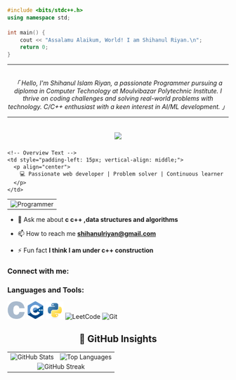 ```cpp
#include <bits/stdc++.h>
using namespace std;

int main() {
    cout << "Assalamu Alaikum, World! I am Shihanul Riyan.\n";
    return 0;
}
```

<!-- Introduction -->
<hr/>
<p align="center">
  <br>
  <em>
    「 Hello, I'm Shihanul Islam Riyan, a passionate Programmer pursuing a diploma in Computer Technology at Moulvibazar Polytechnic Institute. I thrive on coding challenges and solving real-world problems with technology. C/C++ enthusiast with a keen interest in AI/ML development. 」
  </em>
  <br>
</p>
<hr/>

<!-- Typing Animation -->
<h2 align="center">
  <a href="https://git.io/typing-svg">
    <img src="https://readme-typing-svg.herokuapp.com?lines=I+am+Shihanul+Riyan;I+aspire+to+be+a+Software+Engineer;Currently+learning+advanced+DSA;Passionate+about+problem-solving+and+programming;">
  </a>
</h2>

<!-- =========================
     OVERVIEW SECTION WITH PROGRAMMER IMAGE
     ========================= -->
<table align="center">
  <tr>
    <!-- Programmer Image -->
    <td>
      <img src="https://raw.githubusercontent.com/iamsahebgurung/programmer-avatar/main/programmer.png"
           alt="Programmer" width="100" />
    </td>

    <!-- Overview Text -->
    <td style="padding-left: 15px; vertical-align: middle;">
      <p align="center">
        💻 Passionate web developer | Problem solver | Continuous learner
      </p>
    </td>
  </tr>
</table>

- 💬 Ask me about **c c++ ,data structures and algorithms**

- 📫 How to reach me **shihanulriyan@gmail.com**

- ⚡ Fun fact **I think I am under c++ construction**

<h3 align="left">Connect with me:</h3>
<p align="left">
</p>

<h3 align="left">Languages and Tools:</h3>
<p align="left">
  <img src="https://raw.githubusercontent.com/devicons/devicon/master/icons/c/c-original.svg" alt="C" width="40" height="40"/>
  <img src="https://raw.githubusercontent.com/devicons/devicon/master/icons/cplusplus/cplusplus-original.svg" alt="C++" width="40" height="40"/>
  <img src="https://raw.githubusercontent.com/devicons/devicon/master/icons/python/python-original.svg" alt="Python" width="40" height="40"/>
  <img src="https://raw.githubusercontent.com/LeetCode-OpenSource/vscode-leetcode/master/resources/LeetCode.svg" alt="LeetCode" width="40" height="40"/>
  <img src="https://www.vectorlogo.zone/logos/git-scm/git-scm-icon.svg" alt="Git" width="40" height="40"/>
</p>



<!-- =========================
     GITHUB STATS (CUSTOM COLORS)
     ========================= -->
<h2 align="center">🚀 GitHub Insights</h2>

<table align="center">
  <tr>
    <td>
      <img
        src="https://github-readme-stats.vercel.app/api?username=Shihanulriyan&show_icons=true&bg_color=0D1117&title_color=FFA116&text_color=FFFFFF&icon_color=3776AB"
        alt="GitHub Stats"
        height="180"
      />
    </td>
    <td>
      <img
        src="https://github-readme-stats.vercel.app/api/top-langs/?username=Shihanulriyan&layout=compact&hide=html&bg_color=0D1117&title_color=FFA116&text_color=FFFFFF&icon_color=3776AB"
        alt="Top Languages"
        height="180"
      />
    </td>
  </tr>
  <tr>
    <td colspan="2" align="center">
      <img
        src="https://github-readme-streak-stats.herokuapp.com/?user=Shihanulriyan&background=0D1117&ring=FFA116&fire=FFA116&currStreakLabel=3776AB&sideNums=FFFFFF&currStreakNum=FFA116&sideLabels=3776AB&dates=AAAAAA"
        alt="GitHub Streak"
        height="180"
      />
    </td>
  </tr>
</table>
